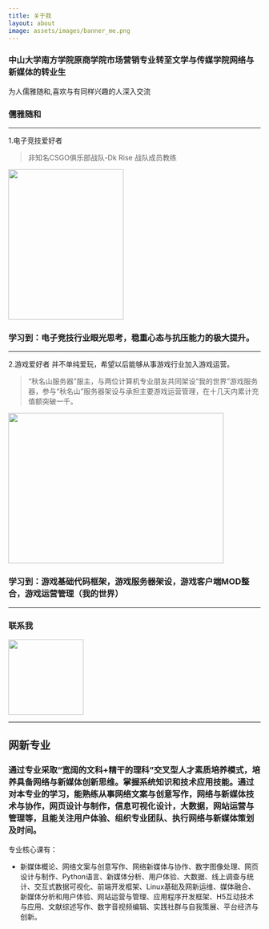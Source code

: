 ```yaml
---
title: 关于我
layout: about
image: assets/images/banner_me.png
---
```

### 中山大学南方学院原商学院市场营销专业转至文学与传媒学院网络与新媒体的转业生
为人儒雅随和,喜欢与有同样兴趣的人深入交流

### 儒雅随和

***

1.电子竞技爱好者
> 非知名CSGO俱乐部战队-Dk Rise 战队成员教练

<img src="/he1mo/assets/images/DkRise.jpg"  height="300" width="230">

### 学习到：电子竞技行业眼光思考，稳重心态与抗压能力的极大提升。
***

2.游戏爱好者 并不单纯爱玩，希望以后能够从事游戏行业加入游戏运营。

> “秋名山服务器”服主，与两位计算机专业朋友共同架设“我的世界”游戏服务器，参与“秋名山”服务器架设与承担主要游戏运营管理，在十几天内累计充值额突破一千。



<img src="/he1mo/assets/images/mc.jpg"  height="300" width="430">

### 学习到：游戏基础代码框架，游戏服务器架设，游戏客户端MOD整合，游戏运营管理（我的世界）

***

### 联系我

<img src="/he1mo/assets/images/weixin.jpg"  height="150" width="150">

***

## 网新专业
### 通过专业采取“宽阔的文科+精干的理科”交叉型人才素质培养模式，培养具备网络与新媒体创新思维。掌握系统知识和技术应用技能。通过对本专业的学习，能熟练从事网络文案与创意写作，网络与新媒体技术与协作，网页设计与制作，信息可视化设计，大数据，网站运营与管理等，且能关注用户体验、组织专业团队、执行网络与新媒体策划及时间。

专业核心课有：
 
* 新媒体概论、网络文案与创意写作、网络新媒体与协作、数字图像处理、网页设计与制作、Python语言、新媒体分析、用户体验、大数据、线上调查与统计、交互式数据可视化、前端开发框架、Linux基础及网新运维、媒体融合、新媒体分析和用户体验、网站运营与管理、应用程序开发框架、H5互动技术与应用、文献综述写作、数字音视频编辑、实践社群与自我策展、平台经济与创新。
